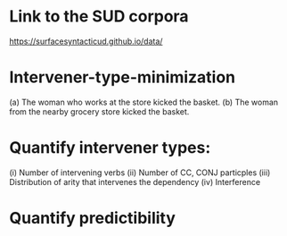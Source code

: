# Link to the SUD corpora

https://surfacesyntacticud.github.io/data/

# Intervener-type-minimization

(a) The woman who works at the store kicked the basket.
(b) The woman from the nearby grocery store kicked the basket.

# Quantify intervener types:
(i) Number of intervening verbs
(ii) Number of CC, CONJ particples
(iii) Distribution of arity that intervenes the dependency
(iv) Interference


# Quantify predictibility
